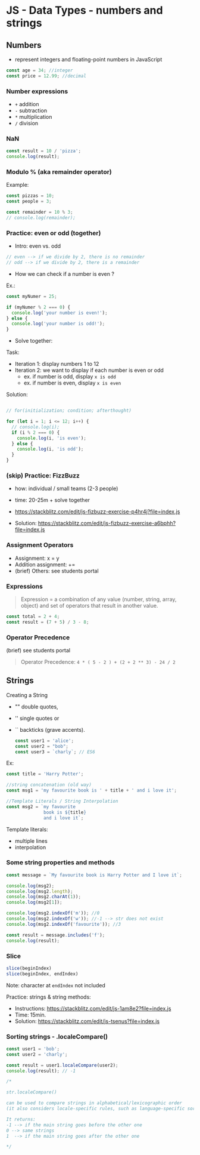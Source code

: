 
# JS - Data Types - numbers and strings




## Numbers

- represent integers and floating-point numbers in JavaScript

```js
const age = 34; //integer
const price = 12.99; //decimal
```



### Number expressions

- `+` addition
- `-` subtraction
- `*` multiplication
- `/` division



### NaN

```js
const result = 10 / 'pizza';
console.log(result);
```




### Modulo % (aka remainder operator)

<!-- 

- ex. 11 % 2 pizzas 

- interactive demo: https://www.joshwcomeau.com/javascript/modulo-operator

-->


Example:


  ```js
  const pizzas = 10;
  const people = 3;

  const remainder = 10 % 3;
  // console.log(remainder);
  ```

  <!-- 

    Aug 2023 - Week Zero:
    - includes "Check if number is even or odd" (in unit "JS | Data types: Numbers")
    
  -->



### Practice: even or odd (together)

- Intro: even vs. odd

```js
// even --> if we divide by 2, there is no remainder
// odd --> if we divide by 2, there is a remainder
```


- How we can check if a number is even ?


Ex.: 

  ```js
  const myNumer = 25;

  if (myNumer % 2 === 0) {
    console.log('your number is even!');
  } else {
    console.log('your number is odd!');
  }

  ```

- Solve together:

Task:
- Iteration 1: display numbers 1 to 12
- Iteration 2: we want to display if each number is even or odd
  - ex. if number is odd, display `x is odd`
  - ex. if number is even, display `x is even`


Solution:

  ```js

  // for(initialization; condition; afterthought)

  for (let i = 1; i <= 12; i++) {
    // console.log(i);
    if (i % 2 === 0) {
      console.log(i, 'is even');
    } else {
      console.log(i, 'is odd');
    }
  }
  ```



### (skip) Practice: FizzBuzz

- how: individual / small teams (2-3 people)
- time: 20-25m + solve together
- https://stackblitz.com/edit/js-fizbuzz-exercise-p4hr4j?file=index.js

- Solution: https://stackblitz.com/edit/js-fizbuzz-exercise-a6bphh?file=index.js


<!--

Fizz-Buzz
- it is in prework ("JS | Loops and iterations")
- another option is to do this kata together: 
  - https://www.codewars.com/kata/5300901726d12b80e8000498
  - Note: a bit challenging for day3 (solve TOGETHER).
  - Concepts: loop + arrays + modulo operator

-->



### Assignment Operators

- Assignment: x = y
- Addition assignment: +=
- (brief) Others: see students portal



### Expressions

> Expression = a combination of any value (number, string, array, object) and set of operators that result in another value.

  ```js
  const total = 2 + 4;
  const result = (7 + 5) / 3 - 8;
  ```


### Operator Precedence

(brief) see students portal


> Operator Precedence: `4 * ( 5 - 2 ) + (2 + 2 ** 3) - 24 / 2`





## Strings


Creating a String
- "" double quotes,
- '' single quotes or
- `` backticks (grave accents).

  ```js
  const user1 = 'alice';
  const user2 = "bob";
  const user3 = `charly`; // ES6
  ```

Ex:

  ```js
  const title = 'Harry Potter';

  //string concatenation (old way)
  const msg1 = 'my favourite book is ' + title + ' and i love it';

  //Template Literals / String Interpolation
  const msg2 = `my favourite 
                book is ${title} 
                and i love it`;
  ```



Template literals:
- multiple lines
- interpolation



### Some string properties and methods


  ```js
  const message = `My favourite book is Harry Potter and I love it`;

  console.log(msg2);
  console.log(msg2.length);
  console.log(msg2.charAt(1));
  console.log(msg2[1]);

  console.log(msg2.indexOf('m')); //0
  console.log(msg2.indexOf('w')); //-1 --> str does not exist
  console.log(msg2.indexOf('favourite')); //3

  const result = message.includes('f');
  console.log(result);
  ```




### Slice

  ```js
  slice(beginIndex)
  slice(beginIndex, endIndex)
  ```

  Note: character at `endIndex` not included


Practice: strings & string methods: 
- Instructions: https://stackblitz.com/edit/js-1am8e2?file=index.js
- Time: 15min.
- Solution: https://stackblitz.com/edit/js-tsenus?file=index.js





### Sorting strings - .localeCompare()

<!-- 

@LT: they need it for today's lab (iteration. 3.3) 

-->



  ```js
  const user1 = 'bob';
  const user2 = 'charly';

  const result = user1.localeCompare(user2);
  console.log(result); // -1
  ```


```js
/*

str.localeCompare()

can be used to compare strings in alphabetical/lexicographic order
(it also considers locale-specific rules, such as language-specific sorting conventions and special characters)

It returns:
-1 --> if the main string goes before the other one
0 --> same strings
1  --> if the main string goes after the other one

*/
```

